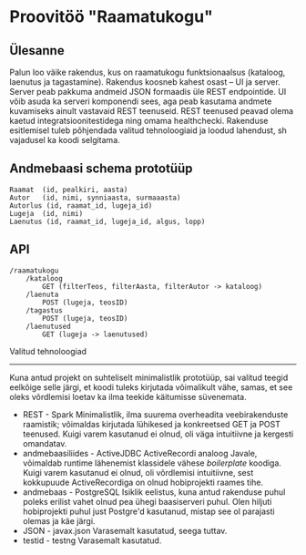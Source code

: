 Proovitöö "Raamatukogu"
===

Ülesanne
---
Palun loo väike rakendus, kus on raamatukogu funktsionaalsus (kataloog, laenutus ja tagastamine).
Rakendus koosneb kahest osast – UI ja server. Server peab pakkuma andmeid JSON formaadis üle REST endpointide. 
UI võib asuda ka serveri komponendi sees, aga peab kasutama andmete kuvamiseks ainult vastavaid REST teenuseid. 
REST teenused peavad olema kaetud integratsioonitestidega ning omama healthchecki. 
Rakenduse esitlemisel tuleb põhjendada valitud tehnoloogiaid ja loodud lahendust, sh vajadusel ka koodi selgitama.

Andmebaasi schema prototüüp
---
    Raamat  (id, pealkiri, aasta)
    Autor	(id, nimi, synniaasta, surmaaasta)
    Autorlus (id, raamat_id, lugeja_id)
    Lugeja 	(id, nimi)
    Laenutus (id, raamat_id, lugeja_id, algus, lopp)


API
---
    /raamatukogu
	    /kataloog
		    GET (filterTeos, filterAasta, filterAutor -> kataloog)
	    /laenuta
   		    POST (lugeja, teosID)
	    /tagastus
		    POST (lugeja, teosID)
	    /laenutused
		    GET (lugeja -> laenutused)

Valitud tehnoloogiad
___
Kuna antud projekt on suhteliselt minimalistlik prototüüp, sai valitud teegid eelkõige selle järgi, et koodi tuleks
kirjutada võimalikult vähe, samas, et see oleks võrdlemisi loetav ka ilma teekide käitumisse süvenemata.

* REST - Spark
    Minimalistlik, ilma suurema overheadita veebirakenduste raamistik; võimaldas kirjutada lühikesed ja konkreetsed
    GET ja POST teenused. Kuigi varem kasutanud ei olnud, oli väga intuitiivne ja kergesti omandatav.
* andmebaasiliides - ActiveJDBC
    ActiveRecordi analoog Javale, võimaldab runtime lähenemist klassidele vähese *boilerplate* koodiga.
    Kuigi varem kasutanud ei olnud, oli võrdlemisi intuitiivne, sest kokkupuude ActiveRecordiga on olnud hobiprojekti
    raames tihe.
* andmebaas - PostgreSQL
    Isiklik eelistus, kuna antud rakenduse puhul poleks erilist vahet olnud pea ühegi baasiserveri puhul.
    Olen hiljuti hobiprojekti puhul just Postgre'd kasutanud, mistap see ol parajasti olemas ja käe järgi.
* JSON - javax.json
    Varasemalt kasutatud, seega tuttav.
* testid - testng
    Varasemalt kasutatud.

